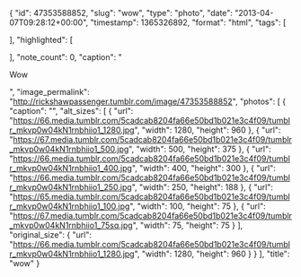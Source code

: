 {
  "id": 47353588852,
  "slug": "wow",
  "type": "photo",
  "date": "2013-04-07T09:28:12+00:00",
  "timestamp": 1365326892,
  "format": "html",
  "tags": [

  ],
  "highlighted": [

  ],
  "note_count": 0,
  "caption": "<p>Wow</p>",
  "image_permalink": "http://rickshawpassenger.tumblr.com/image/47353588852",
  "photos": [
    {
      "caption": "",
      "alt_sizes": [
        {
          "url": "https://66.media.tumblr.com/5cadcab8204fa66e50bd1b021e3c4f09/tumblr_mkvp0w04kN1rnbhiio1_1280.jpg",
          "width": 1280,
          "height": 960
        },
        {
          "url": "https://67.media.tumblr.com/5cadcab8204fa66e50bd1b021e3c4f09/tumblr_mkvp0w04kN1rnbhiio1_500.jpg",
          "width": 500,
          "height": 375
        },
        {
          "url": "https://66.media.tumblr.com/5cadcab8204fa66e50bd1b021e3c4f09/tumblr_mkvp0w04kN1rnbhiio1_400.jpg",
          "width": 400,
          "height": 300
        },
        {
          "url": "https://66.media.tumblr.com/5cadcab8204fa66e50bd1b021e3c4f09/tumblr_mkvp0w04kN1rnbhiio1_250.jpg",
          "width": 250,
          "height": 188
        },
        {
          "url": "https://65.media.tumblr.com/5cadcab8204fa66e50bd1b021e3c4f09/tumblr_mkvp0w04kN1rnbhiio1_100.jpg",
          "width": 100,
          "height": 75
        },
        {
          "url": "https://67.media.tumblr.com/5cadcab8204fa66e50bd1b021e3c4f09/tumblr_mkvp0w04kN1rnbhiio1_75sq.jpg",
          "width": 75,
          "height": 75
        }
      ],
      "original_size": {
        "url": "https://66.media.tumblr.com/5cadcab8204fa66e50bd1b021e3c4f09/tumblr_mkvp0w04kN1rnbhiio1_1280.jpg",
        "width": 1280,
        "height": 960
      }
    }
  ],
  "title": "wow"
}

